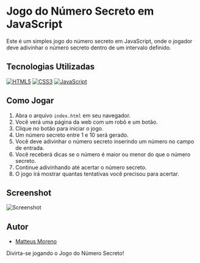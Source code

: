 # Jogo do Número Secreto em JavaScript

Este é um simples jogo do número secreto em JavaScript, onde o jogador deve adivinhar o número secreto dentro de um intervalo definido.

## Tecnologias Utilizadas

[![HTML5](https://img.shields.io/badge/HTML5-E34F26?style=for-the-badge&logo=html5&logoColor=white)](https://developer.mozilla.org/pt-BR/docs/Web/HTML)
[![CSS3](https://img.shields.io/badge/CSS3-1572B6?style=for-the-badge&logo=css3&logoColor=white)](https://developer.mozilla.org/pt-BR/docs/Web/CSS)
[![JavaScript](https://img.shields.io/badge/JavaScript-F7DF1E?style=for-the-badge&logo=javascript&logoColor=black)](https://developer.mozilla.org/pt-BR/docs/Web/JavaScript)

## Como Jogar

1. Abra o arquivo `index.html` em seu navegador.
2. Você verá uma página da web com um robô e um botão.
3. Clique no botão para iniciar o jogo.
4. Um número secreto entre 1 e 10 será gerado.
5. Você deve adivinhar o número secreto inserindo um número no campo de entrada.
6. Você receberá dicas se o número é maior ou menor do que o número secreto.
7. Continue adivinhando até acertar o número secreto.
8. O jogo irá mostrar quantas tentativas você precisou para acertar.

## Screenshot

![Screenshot](./screenshot.png)

## Autor

- [Matteus Moreno](https://github.com/matteusmoreno)

Divirta-se jogando o Jogo do Número Secreto!
